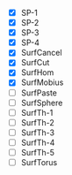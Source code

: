 * [x] SP-1
* [x] SP-2
* [x] SP-3
* [x] SP-4
* [x] SurfCancel
* [x] SurfCut
* [x] SurfHom
* [x] SurfMobius
* [ ] SurfPaste
* [ ] SurfSphere
* [ ] SurfTh-1
* [ ] SurfTh-2
* [ ] SurfTh-3
* [ ] SurfTh-4
* [ ] SurfTh-5
* [ ] SurfTorus
